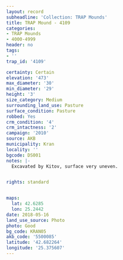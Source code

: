 ```yaml
---
layout: record
subheadline: 'Collection: TRAP Mounds'
title: TRAP Mound - 4109
categories:
- TRAP Mounds
- 4000-4999
header: no
tags:
- ''
trap_id: '4109'

certainty: Certain
elevation: '473'
max_diameter: '30'
min_diameter: '29'
height: '3'
size_category: Medium
surrounding_land_use: Pasture
surface_condition: Pasture
robbed: Yes
crm_condition: '4'
crm_intactness: '2'
campaign: '2010'
source: AKB
municipality: Kran
locality: ''
bgcode: DS001
notes: |-
  Excavated by Kitov, surface very uneven.


rights: standard


maps:
  lat: 42.6285
  lon: 25.2442
date: 2018-05-16
land_use_source: Photo
photo: Good
bg_code: KRAN05
akb_code: '5500085'
latitude: '42.682264'
longitude: '25.375607'
---
```

